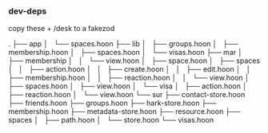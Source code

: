 ### dev-deps

copy these + /desk to a fakezod 

.
├── app
│   └── spaces.hoon
├── lib
│   ├── groups.hoon
│   ├── membership.hoon
│   ├── spaces.hoon
│   └── visas.hoon
├── mar
│   ├── membership
│   │   └── view.hoon
│   ├── space.hoon
│   ├── spaces
│   │   ├── action.hoon
│   │   ├── create.hoon
│   │   ├── edit.hoon
│   │   ├── membership.hoon
│   │   ├── reaction.hoon
│   │   └── view.hoon
│   ├── spaces.hoon
│   ├── view.hoon
│   └── visa
│       ├── action.hoon
│       ├── reaction.hoon
│       └── view.hoon
└── sur
    ├── contact-store.hoon
    ├── friends.hoon
    ├── groups.hoon
    ├── hark-store.hoon
    ├── membership.hoon
    ├── metadata-store.hoon
    ├── resource.hoon
    ├── spaces
    │   ├── path.hoon
    │   └── store.hoon
    └── visas.hoon
